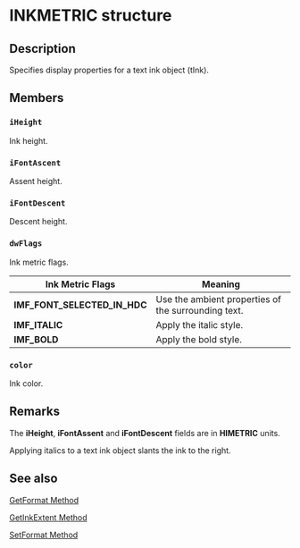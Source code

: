 # INKMETRIC structure

## Description

Specifies display properties for a text ink object (tInk).

## Members

### `iHeight`

Ink height.

### `iFontAscent`

Assent height.

### `iFontDescent`

Descent height.

### `dwFlags`

Ink metric flags.

| Ink Metric Flags | Meaning |
| --- | --- |
| **IMF_FONT_SELECTED_IN_HDC** | Use the ambient properties of the surrounding text. |
| **IMF_ITALIC** | Apply the italic style. |
| **IMF_BOLD** | Apply the bold style. |

### `color`

Ink color.

## Remarks

The **iHeight**, **iFontAssent** and **iFontDescent** fields are in **HIMETRIC** units.

Applying italics to a text ink object slants the ink to the right.

## See also

[GetFormat Method](https://learn.microsoft.com/windows/desktop/api/msinkaut/nf-msinkaut-iinklineinfo-getformat)

[GetInkExtent Method](https://learn.microsoft.com/windows/desktop/api/msinkaut/nf-msinkaut-iinklineinfo-getinkextent)

[SetFormat Method](https://learn.microsoft.com/windows/desktop/api/msinkaut/nf-msinkaut-iinklineinfo-setformat)